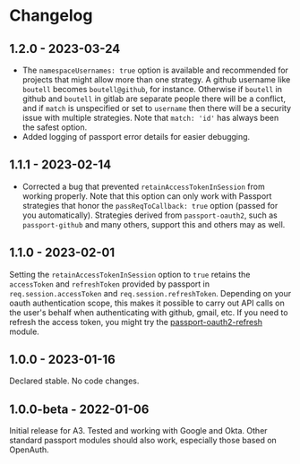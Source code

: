 # Changelog

## 1.2.0 - 2023-03-24

* The `namespaceUsernames: true` option is available and recommended for projects that
might allow more than one strategy. A github username like `boutell` becomes
`boutell@github`, for instance. Otherwise if `boutell` in github and `boutell` in gitlab
are separate people there will be a conflict, and if `match` is unspecified or
set to `username` then there will be a security issue with multiple strategies.
Note that `match: 'id'` has always been the safest option.
* Added logging of passport error details for easier debugging.

## 1.1.1 - 2023-02-14

* Corrected a bug that prevented `retainAccessTokenInSession` from working properly. Note that this option can only work with Passport strategies that honor the `passReqToCallback: true` option (passed for you automatically). Strategies derived from `passport-oauth2`, such as `passport-github` and many others, support this and others may as well.

## 1.1.0 - 2023-02-01

Setting the `retainAccessTokenInSession` option to `true` retains the `accessToken` and `refreshToken` provided by passport in `req.session.accessToken` and `req.session.refreshToken`. Depending on your oauth authentication scope, this makes it possible to carry out API calls on the user's behalf when authenticating with github, gmail, etc. If you need to refresh the access token, you might try the [passport-oauth2-refresh](https://www.npmjs.com/package/passport-oauth2-refresh) module.

## 1.0.0 - 2023-01-16

Declared stable. No code changes.

## 1.0.0-beta - 2022-01-06

Initial release for A3. Tested and working with Google and Okta. Other standard passport modules should also work, especially those based on OpenAuth.


